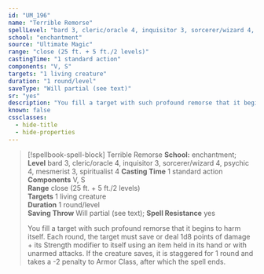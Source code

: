 ```yaml
---
id: "UM_196"
name: "Terrible Remorse"
spellLevel: "bard 3, cleric/oracle 4, inquisitor 3, sorcerer/wizard 4, psychic 4, mesmerist 3, spiritualist 4"
school: "enchantment"
source: "Ultimate Magic"
range: "close (25 ft. + 5 ft./2 levels)"
castingTime: "1 standard action"
components: "V, S"
targets: "1 living creature"
duration: "1 round/level"
saveType: "Will partial (see text)"
sr: "yes"
description: "You fill a target with such profound remorse that it begins to harm itself. Each round, the target must save or deal 1d8 points of damage + its Strength modifier to itself using an item held in its hand or with unarmed attacks. If the creature saves, it is staggered for 1 round and takes a -2 penalty to Armor Class, after which the spell ends."
known: false
cssclasses:
  - hide-title
  - hide-properties
---
```


> [!spellbook-spell-block] Terrible Remorse
> **School:** enchantment; **Level** bard 3, cleric/oracle 4, inquisitor 3, sorcerer/wizard 4, psychic 4, mesmerist 3, spiritualist 4
> **Casting Time** 1 standard action  
> **Components** V, S  
> **Range** close (25 ft. + 5 ft./2 levels)  
> **Targets** 1 living creature  
> **Duration** 1 round/level  
> **Saving Throw** Will partial (see text); **Spell Resistance** yes
> 
> You fill a target with such profound remorse that it begins to harm itself. Each round, the target must save or deal 1d8 points of damage + its Strength modifier to itself using an item held in its hand or with unarmed attacks. If the creature saves, it is staggered for 1 round and takes a -2 penalty to Armor Class, after which the spell ends.